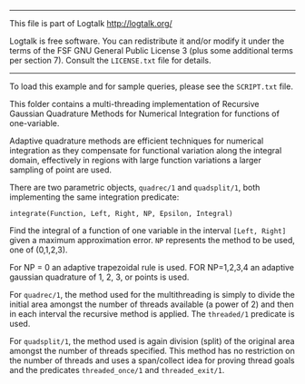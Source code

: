 ________________________________________________________________________

This file is part of Logtalk <http://logtalk.org/>  

Logtalk is free software. You can redistribute it and/or modify it under
the terms of the FSF GNU General Public License 3  (plus some additional
terms per section 7).        Consult the `LICENSE.txt` file for details.
________________________________________________________________________


To load this example and for sample queries, please see the `SCRIPT.txt` file.

This folder contains a multi-threading implementation of Recursive Gaussian 
Quadrature Methods for Numerical Integration for functions of one-variable.

Adaptive quadrature methods are efficient techniques for numerical 
integration as they compensate for functional variation along the 
integral domain, effectively in regions with large function variations 
a larger sampling of point are used.

There are two parametric objects, `quadrec/1` and `quadsplit/1`, both
implementing the same integration predicate:

	integrate(Function, Left, Right, NP, Epsilon, Integral)

Find the integral of a function of one variable in the interval `[Left, Right]`
given a maximum approximation error. `NP` represents the method to be used, one
of (0,1,2,3).

For NP = 0 an adaptive trapezoidal rule is used.
FOR NP=1,2,3,4 an adaptive gaussian quadrature of 1, 2, 3, or points is used.

For `quadrec/1`, the method used for the multithreading is simply to divide the 
initial area amongst the number of threads available (a power of 2) and then 
in each interval the recursive method is applied. The `threaded/1` predicate 
is used.

For `quadsplit/1`, the method used is again division (split) of the original
area amongst the number of threads specified. This method has no restriction
on the number of threads and uses a span/collect idea for proving thread goals 
and the predicates `threaded_once/1` and `threaded_exit/1`.
